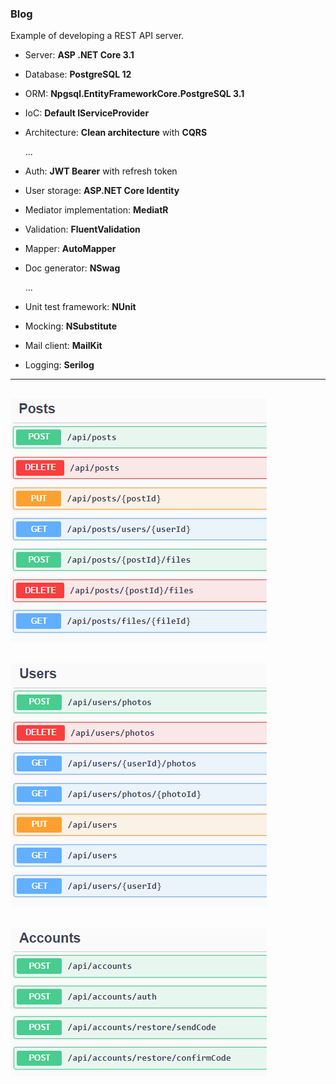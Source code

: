 ### Blog

Example of developing a REST API server.

+ Server: **ASP .NET Core 3.1**
+ Database: **PostgreSQL 12**
+ ORM: **Npgsql.EntityFrameworkCore.PostgreSQL 3.1**
+ IoC: **Default IServiceProvider**
+ Architecture: **Clean architecture** with **CQRS**
  
  ...
  
+ Auth: **JWT Bearer** with refresh token
+ User storage: **ASP.NET Core Identity**
+ Mediator implementation: **MediatR**
+ Validation: **FluentValidation**
+ Mapper: **AutoMapper**
+ Doc generator: **NSwag**
  
  ...
  
+ Unit test framework: **NUnit**
+ Mocking: **NSubstitute**
+ Mail client: **MailKit**
+ Logging: **Serilog**

---
![posts](https://raw.githubusercontent.com/Nachyn/Blog-backend/develop/img/posts.png)
---
![users](https://raw.githubusercontent.com/Nachyn/Blog-backend/develop/img/users.png)
---
![accounts](https://raw.githubusercontent.com/Nachyn/Blog-backend/develop/img/accounts.png)
---
